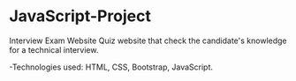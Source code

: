 # JavaScript-Project

Interview Exam Website 
Quiz website that check the candidate's knowledge for
a technical interview.

-Technologies used: HTML, CSS, Bootstrap, JavaScript.


